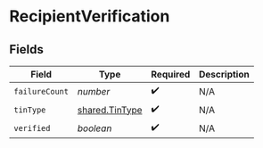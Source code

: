 # RecipientVerification


## Fields

| Field                                                   | Type                                                    | Required                                                | Description                                             |
| ------------------------------------------------------- | ------------------------------------------------------- | ------------------------------------------------------- | ------------------------------------------------------- |
| `failureCount`                                          | *number*                                                | :heavy_check_mark:                                      | N/A                                                     |
| `tinType`                                               | [shared.TinType](../../../sdk/models/shared/tintype.md) | :heavy_check_mark:                                      | N/A                                                     |
| `verified`                                              | *boolean*                                               | :heavy_check_mark:                                      | N/A                                                     |
